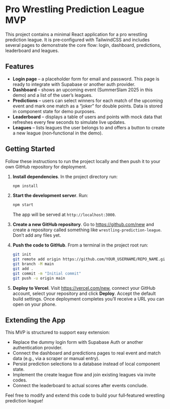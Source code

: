 # Pro Wrestling Prediction League MVP

This project contains a minimal React application for a pro wrestling prediction league. It is pre‑configured with TailwindCSS and includes several pages to demonstrate the core flow: login, dashboard, predictions, leaderboard and leagues.

## Features

* **Login page** – a placeholder form for email and password. This page is ready to integrate with Supabase or another auth provider.
* **Dashboard** – shows an upcoming event (SummerSlam 2025 in this demo) and a list of the user’s leagues.
* **Predictions** – users can select winners for each match of the upcoming event and mark one match as a “joker” for double points. Data is stored in component state for demo purposes.
* **Leaderboard** – displays a table of users and points with mock data that refreshes every few seconds to simulate live updates.
* **Leagues** – lists leagues the user belongs to and offers a button to create a new league (non‑functional in the demo).

## Getting Started

Follow these instructions to run the project locally and then push it to your own GitHub repository for deployment.

1. **Install dependencies**. In the project directory run:

   ```bash
   npm install
   ```

2. **Start the development server**. Run:

   ```bash
   npm start
   ```

   The app will be served at `http://localhost:3000`.

3. **Create a new GitHub repository**. Go to <https://github.com/new> and create a repository called something like `wrestling‑prediction‑league`. Don’t add any files yet.

4. **Push the code to GitHub**. From a terminal in the project root run:

   ```bash
   git init
   git remote add origin https://github.com/YOUR_USERNAME/REPO_NAME.git
   git branch -M main
   git add .
   git commit -m "Initial commit"
   git push -u origin main
   ```

5. **Deploy to Vercel**. Visit <https://vercel.com/new>, connect your GitHub account, select your repository and click **Deploy**. Accept the default build settings. Once deployment completes you’ll receive a URL you can open on your phone.

## Extending the App

This MVP is structured to support easy extension:

* Replace the dummy login form with Supabase Auth or another authentication provider.
* Connect the dashboard and predictions pages to real event and match data (e.g., via a scraper or manual entry).
* Persist prediction selections to a database instead of local component state.
* Implement the create league flow and join existing leagues via invite codes.
* Connect the leaderboard to actual scores after events conclude.

Feel free to modify and extend this code to build your full‑featured wrestling prediction league!